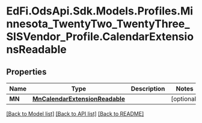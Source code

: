 # EdFi.OdsApi.Sdk.Models.Profiles.Minnesota_TwentyTwo_TwentyThree_SISVendor_Profile.CalendarExtensionsReadable
## Properties

Name | Type | Description | Notes
------------ | ------------- | ------------- | -------------
**MN** | [**MnCalendarExtensionReadable**](MnCalendarExtensionReadable.md) |  | [optional] 

[[Back to Model list]](../README.md#documentation-for-models) [[Back to API list]](../README.md#documentation-for-api-endpoints) [[Back to README]](../README.md)

